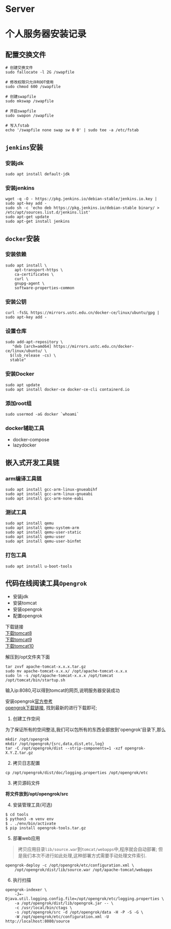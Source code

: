 # Server


个人服务器安装记录
====
## 配置交换文件
```shell
# 创建交换文件
sudo fallocate -l 2G /swapfile

# 修改权限只允许ROOT使用
sudo chmod 600 /swapfile

# 创建swapfile
sudo mkswap /swapfile

# 开启swapfile
sudo swapon /swapfile

# 写入fstab
echo '/swapfile none swap sw 0 0' | sudo tee -a /etc/fstab
```

## `jenkins`安装

### 安装jdk

```shell
sudo apt install default-jdk
```
### 安装jenkins

```shell
wget -q -O - https://pkg.jenkins.io/debian-stable/jenkins.io.key | sudo apt-key add -
sudo sh -c 'echo deb https://pkg.jenkins.io/debian-stable binary/ > /etc/apt/sources.list.d/jenkins.list'
sudo apt-get update
sudo apt-get install jenkins
```
## `docker`安装

### 安装依赖

```shell
sudo apt install \
    apt-transport-https \
    ca-certificates \
    curl \
    gnupg-agent \
    software-properties-common
```
### 安装公钥

```shell
curl -fsSL https://mirrors.ustc.edu.cn/docker-ce/linux/ubuntu/gpg | sudo apt-key add -
```

### 设置仓库
```shell
sudo add-apt-repository \
   "deb [arch=amd64] https://mirrors.ustc.edu.cn/docker-ce/linux/ubuntu/ \
  $(lsb_release -cs) \
  stable"
```

### 安装Docker

```shell
sudo apt update
sudo apt install docker-ce docker-ce-cli containerd.io
```

### 添加root组

```shell
sudo usermod -aG docker `whoami`
```

### docker辅助工具
+ docker-compose
+ lazydocker

## 嵌入式开发工具链

### arm编译工具链

```shell
sudo apt install gcc-arm-linux-gnueabihf
sudo apt install gcc-arm-linux-gnueabi
sudo apt install gcc-arm-none-eabi
```

### 测试工具

```shell
sudo apt install qemu
sudo apt install qemu-system-arm
sudo apt install qemu-user-static
sudo apt install qemu-user
sudo apt install qemu-user-binfmt
```

### 打包工具
```shell
sudo apt install u-boot-tools
```

## 代码在线阅读工具`Opengrok`

+ 安装jdk
+ 安装tomcat
+ 安装opengrok
+ 配置opengrok

下载链接</br>
[下载tomcat8](https://tomcat.apache.org/download-80.cgi)</br>
[下载tomcat9](https://tomcat.apache.org/download-90.cgi)</br>
[下载tomcat10](https://tomcat.apache.org/download-10.cgi)</br>

解压到/opt文件夹下面

```shell
tar zxvf apache-tomcat-x.x.x.tar.gz
sudo mv apache-tomcat-x.x.x/ /opt/apache-tomcat-x.x.x
sudo ln -s /opt/apache-tomcat-x.x.x /opt/tomcat
/opt/tomcat/bin/startup.sh
```

输入ip:8080,可以得到tomcat的网页,说明服务器安装成功

安装opengrok[官方参考](https://github.com/oracle/opengrok/wiki/How-to-setup-OpenGrok)</br>
[opengrok下载链接](https://github.com/oracle/opengrok/releases),
找到最新的进行下载即可;

1. 创建工作空间

为了保证所有的空间整洁,我们可以包所有的东西全部放到'opengrok'目录下,那么

```shell
mkdir /opt/opengrok
mkdir /opt/opengrok/{src,data,dist,etc,log}
tar -C /opt/opengrok/dist --strip-components=1 -xzf opengrok-X.Y.Z.tar.gz
```

2. 拷贝日志配置

```shell
cp /opt/opengrok/dist/doc/logging.properties /opt/opengrok/etc
```

3. 拷贝源码文件

**将文件放到/opt/opengrok/src**

4. 安装管理工具(可选)

```shell
$ cd tools
$ python3 -m venv env
$ . ./env/bin/activate
$ pip install opengrok-tools.tar.gz
```

5. 部署web应用
> 拷贝应用目录`lib/source.war`到`tomcat/webapps`中,程序就会自动部署;
> 但是我们本次不进行如此处理,这种部署方式需要手动处理文件索引.

```shell
opengrok-deploy -c /opt/opengrok/etc/configuration.xml \
    /opt/opengrok/dist/lib/source.war /opt/apache-tomcat/webapps
```

6. 执行扫描
```shell
opengrok-indexer \
    -J=-Djava.util.logging.config.file=/opt/opengrok/etc/logging.properties \
    -a /opt/opengrok/dist/lib/opengrok.jar -- \
    -c /usr/local/bin/ctags \
    -s /opt/opengrok/src -d /opt/opengrok/data -H -P -S -G \
    -W /opt/opengrok/etc/configuration.xml -U http://localhost:8080/source
```

